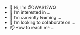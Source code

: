 - 👋 Hi, I’m @DWAS12WQ
- 👀 I’m interested in ...
- 🌱 I’m currently learning ...
- 💞️ I’m looking to collaborate on ...
- 📫 How to reach me ...

<!---
DWAS12WQ/DWAS12WQ is a ✨ special ✨ repository because its `README.md` (this file) appears on your GitHub profile.
You can click the Preview link to take a look at your changes.
--->
